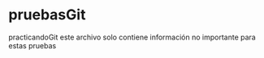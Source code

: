 # pruebasGit
practicandoGit
este archivo solo contiene información no importante para
estas pruebas

